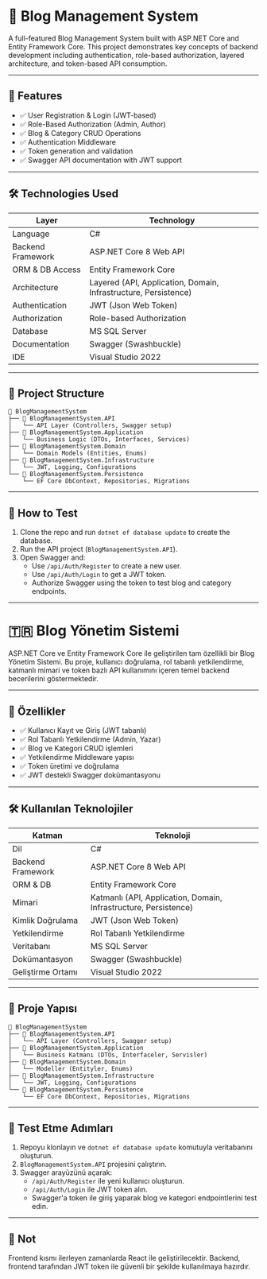 # 📝 Blog Management System

A full-featured Blog Management System built with ASP.NET Core and Entity Framework Core. This project demonstrates key concepts of backend development including authentication, role-based authorization, layered architecture, and token-based API consumption.

---

## 🚀 Features

- ✅ User Registration & Login (JWT-based)
- ✅ Role-Based Authorization (Admin, Author)
- ✅ Blog & Category CRUD Operations
- ✅ Authentication Middleware
- ✅ Token generation and validation
- ✅ Swagger API documentation with JWT support

---

## 🛠 Technologies Used

| Layer                  | Technology                        |
|------------------------|------------------------------------|
| Language               | C#                                 |
| Backend Framework      | ASP.NET Core 8 Web API             |
| ORM & DB Access        | Entity Framework Core              |
| Architecture           | Layered (API, Application, Domain, Infrastructure, Persistence) |
| Authentication         | JWT (Json Web Token)               |
| Authorization          | Role-based Authorization           |
| Database               | MS SQL Server                      |
| Documentation          | Swagger (Swashbuckle)              |
| IDE                    | Visual Studio 2022                 |

---

## 📂 Project Structure

```
📁 BlogManagementSystem
├── 📁 BlogManagementSystem.API
│   └── API Layer (Controllers, Swagger setup)
├── 📁 BlogManagementSystem.Application
│   └── Business Logic (DTOs, Interfaces, Services)
├── 📁 BlogManagementSystem.Domain
│   └── Domain Models (Entities, Enums)
├── 📁 BlogManagementSystem.Infrastructure
│   └── JWT, Logging, Configurations
└── 📁 BlogManagementSystem.Persistence
    └── EF Core DbContext, Repositories, Migrations
```


---

## 🧪 How to Test

1. Clone the repo and run `dotnet ef database update` to create the database.
2. Run the API project (`BlogManagementSystem.API`).
3. Open Swagger and:
   - Use `/api/Auth/Register` to create a new user.
   - Use `/api/Auth/Login` to get a JWT token.
   - Authorize Swagger using the token to test blog and category endpoints.

---

# 🇹🇷 Blog Yönetim Sistemi

ASP.NET Core ve Entity Framework Core ile geliştirilen tam özellikli bir Blog Yönetim Sistemi. Bu proje, kullanıcı doğrulama, rol tabanlı yetkilendirme, katmanlı mimari ve token bazlı API kullanımını içeren temel backend becerilerini göstermektedir.

---

## 🚀 Özellikler

- ✅ Kullanıcı Kayıt ve Giriş (JWT tabanlı)
- ✅ Rol Tabanlı Yetkilendirme (Admin, Yazar)
- ✅ Blog ve Kategori CRUD işlemleri
- ✅ Yetkilendirme Middleware yapısı
- ✅ Token üretimi ve doğrulama
- ✅ JWT destekli Swagger dokümantasyonu

---

## 🛠 Kullanılan Teknolojiler

| Katman                | Teknoloji                          |
|------------------------|------------------------------------|
| Dil                   | C#                                 |
| Backend Framework     | ASP.NET Core 8 Web API             |
| ORM & DB              | Entity Framework Core              |
| Mimari                | Katmanlı (API, Application, Domain, Infrastructure, Persistence) |
| Kimlik Doğrulama      | JWT (Json Web Token)               |
| Yetkilendirme         | Rol Tabanlı Yetkilendirme          |
| Veritabanı            | MS SQL Server                      |
| Dokümantasyon         | Swagger (Swashbuckle)              |
| Geliştirme Ortamı     | Visual Studio 2022                 |

---

## 📂 Proje Yapısı

```
📁 BlogManagementSystem
├── 📁 BlogManagementSystem.API
│   └── API Layer (Controllers, Swagger setup)
├── 📁 BlogManagementSystem.Application
│   └── Business Katmanı (DTOs, Interfaceler, Servisler)
├── 📁 BlogManagementSystem.Domain
│   └── Modeller (Entityler, Enums)
├── 📁 BlogManagementSystem.Infrastructure
│   └── JWT, Logging, Configurations
└── 📁 BlogManagementSystem.Persistence
    └── EF Core DbContext, Repositories, Migrations
```


---

## 🧪 Test Etme Adımları

1. Repoyu klonlayın ve `dotnet ef database update` komutuyla veritabanını oluşturun.
2. `BlogManagementSystem.API` projesini çalıştırın.
3. Swagger arayüzünü açarak:
   - `/api/Auth/Register` ile yeni kullanıcı oluşturun.
   - `/api/Auth/Login` ile JWT token alın.
   - Swagger'a token ile giriş yaparak blog ve kategori endpointlerini test edin.

---

## 📌 Not

Frontend kısmı ilerleyen zamanlarda React ile geliştirilecektir. Backend, frontend tarafından JWT token ile güvenli bir şekilde kullanılmaya hazırdır.
